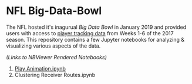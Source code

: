 # NFL Big-Data-Bowl

The NFL hosted it's inagurual _Big Data Bowl_ in January 2019 and provided users with access to [player tracking data](https://github.com/nfl-football-ops/Big-Data-Bowl) 
from Weeks 1-6 of the 2017 season. This repository contains a few Jupyter notebooks for analyzing & visualizing various aspects of the data.

_(Links to NBViewer Rendered Notebooks)_

1. [Play Animation.ipynb](https://nbviewer.jupyter.org/github/mike-curry00/nfl-big-data-bowl/blob/master/Play%20Animation.ipynb)
2. Clustering Receiver Routes.ipynb
